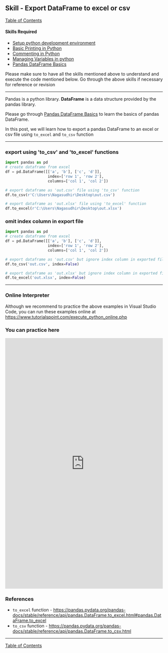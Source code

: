 ## Skill - Export DataFrame to excel or csv
[Table of Contents](https://nagasudhir.blogspot.com/2020/04/taming-python-table-of-contents.html)

#### Skills Required
* [Setup python development environment](https://nagasudhir.blogspot.com/2020/04/setup-python-development-environment_14.html)
* [Basic Printing in Python](https://nagasudhir.blogspot.com/2020/04/basic-printing-in-python.html)
* [Commenting in Python](https://nagasudhir.blogspot.com/2020/04/comments-in-python.html)
* [Managing Variables in python](https://nagasudhir.blogspot.com/2020/04/managing-variables-in-python.html)
* [Pandas DataFrame Basics](https://nagasudhir.blogspot.com/2020/05/pandas-dataframe-basics.html)

Please make sure to have all the skills mentioned above to understand and execute the code mentioned below. Go through the above skills if necessary for reference or revision

<hr/>

Pandas is a python library.
**DataFrame** is a data structure provided by the pandas library.

Please go through [Pandas DataFrame Basics](https://nagasudhir.blogspot.com/2020/05/pandas-dataframe-basics.html) to learn the basics of pandas DataFrame.

In this post, we will learn how to export a pandas DataFrame to an excel or csv file using `to_excel` and `to_csv` function

<hr/>

### export using 'to_csv' and 'to_excel' functions
```python
import pandas as pd
# create dataframe from excel
df = pd.DataFrame([['a', 'b'], ['c', 'd']],
                   index=['row 1', 'row 2'],
                   columns=['col 1', 'col 2'])

# export dataframe as 'out.csv' file using 'to_csv' function
df.to_csv(r'C:\Users\Nagasudhir\Desktop\out.csv')

# export dataframe as 'out.xlsx' file using 'to_excel' function
df.to_excel(r'C:\Users\Nagasudhir\Desktop\out.xlsx')
```

### omit index column in export file
```python
import pandas as pd
# create dataframe from excel
df = pd.DataFrame([['a', 'b'], ['c', 'd']],
                   index=['row 1', 'row 2'],
                   columns=['col 1', 'col 2'])

# export dataframe as 'out.csv' but ignore index column in exported file
df.to_csv('out.csv', index=False)

# export dataframe as 'out.xlsx' but ignore index column in exported file
df.to_excel('out.xlsx', index=False)
```

<hr/>

### Online Interpreter
Although we recommend to practice the above examples in Visual Studio Code, you can run these examples online at https://www.tutorialspoint.com/execute_python_online.php

### You can practice here
<iframe height="800px" width="100%" src="https://repl.it/repls/RevolvingAngryFrontend?lite=true" scrolling="no" frameborder="no" allowtransparency="true" allowfullscreen="true" sandbox="allow-forms allow-pointer-lock allow-popups allow-same-origin allow-scripts allow-modals"></iframe>

### References
* `to_excel` function - https://pandas.pydata.org/pandas-docs/stable/reference/api/pandas.DataFrame.to_excel.html#pandas.DataFrame.to_excel
* `to_csv` function - https://pandas.pydata.org/pandas-docs/stable/reference/api/pandas.DataFrame.to_csv.html

<hr/>

[Table of Contents](https://nagasudhir.blogspot.com/2020/04/taming-python-table-of-contents.html)




<!--stackedit_data:
eyJoaXN0b3J5IjpbLTE4Njc0NTM5ODIsLTEzMjM3NjUzMjRdfQ
==
-->